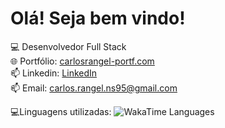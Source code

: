 # Olá! Seja bem vindo! 

💻 Desenvolvedor Full Stack  
🌐 Portfólio: [carlosrangel-portf.com](https://portifolio-nine-silk-32.vercel.app/)  
📫 Linkedin: [LinkedIn](https://www.linkedin.com/in/carlosrangelns95/)  
📫 Email: [carlos.rangel.ns95@gmail.com](mailto:carlos.rangel.ns95@gmail.com)  

💻Linguagens utilizadas: 
![WakaTime Languages](https://wakatime.com/share/@carlosrangelnunes/488f0ecf-afaa-4bc5-a295-8b54c200e39b.svg)
